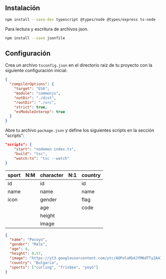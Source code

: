 ## Instalación

```bash
npm install --save-dev typescript @types/node @types/express ts-node
```

Para lectura y escritura de archivos json.

```bash
npm install --save jsonfile
```

## Configuración

Crea un archivo `tsconfig.json` en el directorio raíz de tu proyecto con la siguiente configuración inicial:

```json
{
  "compilerOptions": {
    "target": "ES6",
    "module": "commonjs",
    "outDir": "./dist",
    "rootDir": "./src",
    "strict": true,
    "esModuleInterop": true
  }
}
```

Abre tu archivo `package.json` y define los siguientes scripts en la sección "scripts":

```json
"scripts": {
    "start": "nodemon index.ts",
    "build": "tsc",
    "watch:ts": "tsc --watch"
}
```

| sport | N:M | character | N:1 | country |
| ----- | --- | --------- | --- | ------- |
| id    |     | id        |     | id      |
| name  |     | name      |     | name    |
| icon  |     | gender    |     | flag    |
|       |     | age       |     | code    |
|       |     | height    |     |         |
|       |     | image     |     |         |

```json
{
  "name": "Pocoyo",
  "gender": "Male",
  "age": 4,
  "height": 0.57,
  "image": "https://yt3.googleusercontent.com/ytc/AOPolaRbXJfMKdTTy2A4IJwAtZUku7Ze8f96A_Qf1ByM1kw=s900-c-k-c0x00ffffff-no-rj",
  "country": "Bulgaria",
  "sports": ["curling", "frisbee", "yoyo"]
}
```
